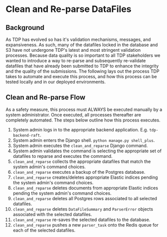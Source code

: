 # Clean and Re-parse DataFiles

## Background
As TDP has evolved so has it's validation mechanisms, messages, and expansiveness. As such, many of the datafiles locked in the database and S3
have not undergone TDP's latest and most stringent validation processes. Because data quality is so important to all TDP stakeholders
we wanted to introduce a way to re-parse and subsequently re-validate datafiles that have already been submitted to TDP to enhance the integrity
and the quality of the submissions. The following lays out the process TDP takes to automate and execute this process, and how this process can
be tested locally and in our deployed environments.

## Clean and Re-parse Flow
As a safety measure, this process must ALWAYS be executed manually by a system administrator. Once executed, all processes thereafter are completely
automated. The steps below outline how this process executes.

1. System admin logs in to the appropriate backend application. E.g. `tdp-backend-raft`.
2. System admin enters the Django shell. `python manage.py shell_plus`.
3. System admin executes the `clean_and_reparse` Django command.
4. System admin validates the command is selecting the appropriate set of datafiles to reparse and executes the command.
5. `clean_and_reparse` collects the appropriate datafiles that match the system admin's command choices.
6. `clean_and_reparse` executes a backup of the Postgres database.
7. `clean_and_reparse` creates/deletes appropriate Elastic indices pending the system admin's command choices.
8. `clean_and_reparse` deletes documents from appropriate Elastic indices pending the system admin's command choices.
9. `clean_and_reparse` deletes all Postgres rows associated to all selected datafiles.
10. `clean_and_reparse` deletes `DataFileSummary` and `ParserError` objects associated with the selected datafiles.
11. `clean_and_reparse` re-saves the selected datafiles to the database.
12. `clean_and_reparse` pushes a new `parser_task` onto the Redis queue for each of the selected datafiles.



